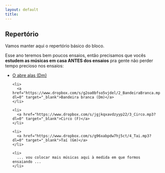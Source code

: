 ```yaml
---
layout: default
title: 
---
```


## Repertório

  Vamos manter aqui o repertório básico do bloco.
  
  Esse ano teremos bem poucos ensaios, então precisamos que vocês **estudem as músicas em casa ANTES dos ensaios** pra gente não perder tempo precioso nos ensaios:

  <ul>
    <li>
      <a href="https://www.dropbox.com/s/uq0zz267jfot23t/1_AbreAlas.mp3?dl=0" target="_blank">O abre alas (Dm)</a>
    </li>
  
    <li>
      <a href="https://www.dropbox.com/s/g2oa0bfso5vjdel/2_BandeiraBranca.mp3?dl=0" target="_blank">Bandeira branca (Dm)</a>
    </li>

    <li>
      <a href="https://www.dropbox.com/s/jgjkqxavdzyyp22/3_Circo.mp3?dl=0" target="_blank">Circo (F)</a>
    </li>

    <li>
      <a href="https://www.dropbox.com/s/g96xabpdw7hj5ct/4_Tai.mp3?dl=0" target="_blank">Taí (Gm)</a>
    </li>
    
    <li>
      ... vou colocar mais músicas aqui à medida em que formos ensaiando ...
    </li>
    
    
  </ul>

  <br/>
  
  